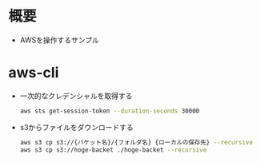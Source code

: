 # 概要

- AWSを操作するサンプル

# aws-cli

- 一次的なクレデンシャルを取得する
  ```bash
  aws sts get-session-token --duration-seconds 30000
  ```
- s3からファイルをダウンロードする
  ```bash
  aws s3 cp s3://{バケット名}/{フォルダ名} {ローカルの保存先} --recursive
  aws s3 cp s3://hoge-backet ./hoge-backet --recursive
  ```
